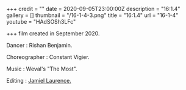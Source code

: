 +++
credit = ""
date = 2020-09-05T23:00:00Z
description = "16:1.4"
gallery = []
thumbnail = "/16-1-4-3.png"
title = "16:1.4"
url = "16-1-4"
youtube = "HAdSOSh3LFc"

+++
film created in September 2020.

Dancer : Rishan Benjamin.

Choreographer : Constant Vigier.

Music : Weval's "The Most".

Editing : [Jamiel Laurence.](https://www.jamiellaurence.com/)